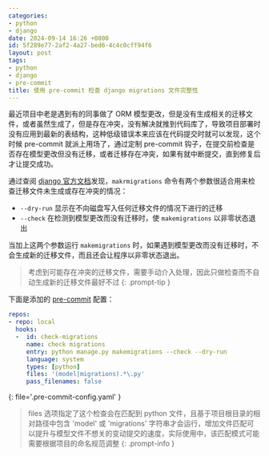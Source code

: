 ```yaml
---
categories:
- python
- django
date: 2024-09-14 16:26 +0800
id: 5f289e77-2af2-4a27-bed6-4c4c0cff94f6
layout: post
tags:
- python
- django
- pre-commit
title: 使用 pre-commit 检查 django migrations 文件完整性
---
```


最近项目中老是遇到有的同事做了 ORM 模型更改，但是没有生成相关的迁移文件，或者虽然生成了，但是存在冲突，没有解决就推到代码库了，导致项目部署时没有应用到最新的表结构，这种低级错误本来应该在代码提交时就可以发现，这个时候 pre-commit 就派上用场了，通过定制 pre-commit 钩子，在提交前检查是否存在模型更改但没有迁移，或者迁移存在冲突，如果有就中断提交，直到修复后才让提交成功。

通过查阅 [django 官方文档](https://docs.djangoproject.com/zh-hans/5.1/ref/django-admin/#makemigrations)发现，`makrmigrations` 命令有两个参数很适合用来检查迁移文件未生成或存在冲突的情况：

- `--dry-run` 显示在不向磁盘写入任何迁移文件的情况下进行的迁移
- `--check` 在检测到模型更改而没有迁移时，使 `makemigrations` 以非零状态退出

当加上这两个参数运行 `makemigrations` 时，如果遇到模型更改而没有迁移时，不会生成新的迁移文件，而且还会让程序以非零状态退出。

> 考虑到可能存在冲突的迁移文件，需要手动介入处理，因此只做检查而不自动生成新的迁移文件最好不过
{: .prompt-tip }

下面是添加的 [pre-commit](https://pre-commit.com/) 配置：

```yaml
repos:
- repo: local
  hooks:
  -  id: check-migrations
     name: check migrations
     entry: python manage.py makemigrations --check --dry-run
     language: system
     types: [python]
     files: '(model|migrations).*\.py'
     pass_filenames: false
```
{: file='.pre-commit-config.yaml' }



> files 选项指定了这个检查会在匹配到 python 文件，且基于项目根目录的相对路径中包含 'model' 或 'migrations' 字符串才会运行，增加文件匹配可以提升与模型文件不想关的变动提交的速度，实际使用中，该匹配模式可能需要根据项目的命名规范调整
{: .prompt-info }